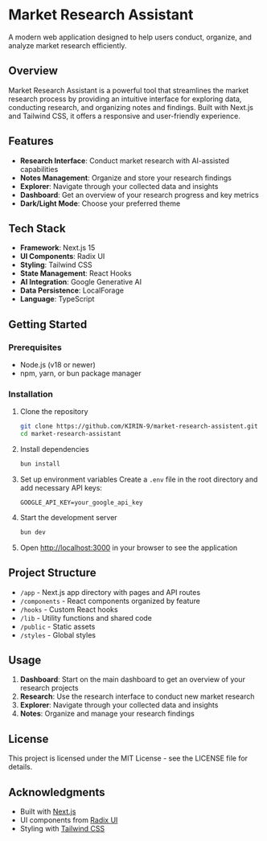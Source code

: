 # Market Research Assistant

A modern web application designed to help users conduct, organize, and analyze market research efficiently.

## Overview

Market Research Assistant is a powerful tool that streamlines the market research process by providing an intuitive interface for exploring data, conducting research, and organizing notes and findings. Built with Next.js and Tailwind CSS, it offers a responsive and user-friendly experience.

## Features

- **Research Interface**: Conduct market research with AI-assisted capabilities
- **Notes Management**: Organize and store your research findings
- **Explorer**: Navigate through your collected data and insights
- **Dashboard**: Get an overview of your research progress and key metrics
- **Dark/Light Mode**: Choose your preferred theme

## Tech Stack

- **Framework**: Next.js 15
- **UI Components**: Radix UI
- **Styling**: Tailwind CSS
- **State Management**: React Hooks
- **AI Integration**: Google Generative AI
- **Data Persistence**: LocalForage
- **Language**: TypeScript

## Getting Started

### Prerequisites

- Node.js (v18 or newer)
- npm, yarn, or bun package manager

### Installation

1. Clone the repository

   ```bash
   git clone https://github.com/KIRIN-9/market-research-assistent.git
   cd market-research-assistant
   ```

2. Install dependencies

   ```bash
   bun install
   ```

3. Set up environment variables
   Create a `.env` file in the root directory and add necessary API keys:

   ```
   GOOGLE_API_KEY=your_google_api_key
   ```

4. Start the development server

   ```bash
   bun dev
   ```

5. Open [http://localhost:3000](http://localhost:3000) in your browser to see the application

## Project Structure

- `/app` - Next.js app directory with pages and API routes
- `/components` - React components organized by feature
- `/hooks` - Custom React hooks
- `/lib` - Utility functions and shared code
- `/public` - Static assets
- `/styles` - Global styles

## Usage

1. **Dashboard**: Start on the main dashboard to get an overview of your research projects
2. **Research**: Use the research interface to conduct new market research
3. **Explorer**: Navigate through your collected data and insights
4. **Notes**: Organize and manage your research findings

## License

This project is licensed under the MIT License - see the LICENSE file for details.

## Acknowledgments

- Built with [Next.js](https://nextjs.org/)
- UI components from [Radix UI](https://radix-ui.com/)
- Styling with [Tailwind CSS](https://tailwindcss.com/)
